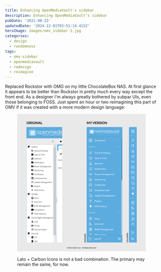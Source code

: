 ```yaml
---
title: Enhancing OpenMediaVault's sidebar
description: Enhancing OpenMediaVault's sidebar
pubDate: '2021-08-22'
updatedDate: '2024-12-01T03:51:14.415Z'
heroImage: images/omv_sidebar-1.jpg
categories:
  - design
  - randomness
tags:
  - omv-sidebar
  - openmediavault
  - redesign
  - reimagine
---
```


Replaced Rockstor with OMG on my little ChocolateBox NAS. At first glance it appears to be better than Rockstor in pretty much every way except the front end. As a designer I'm always greatly bothered by subpar UIs, even those belonging to FOSS. Just spent an hour or two reimagining this part of OMV if it was created with a more modern design language:

<figure>

![](images/omv_sidebar-1.jpg)

<figcaption>

Lato + Carbon Icons is not a bad combination. The primary may remain the same, for now.

</figcaption>

</figure>
